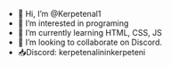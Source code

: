 - 👋 Hi, I’m @Kerpetenal1
- 👀 I’m interested in programing
- 🌱 I’m currently learning HTML, CSS, JS
- 💞️ I’m looking to collaborate on Discord.
- 📥Discord: kerpetenalininkerpeteni


<!---
Kerpetenal1/Kerpetenal1 is a ✨ special ✨ repository because its `README.md` (this file) appears on your GitHub profile.
You can click the Preview link to take a look at your changes.
--->

